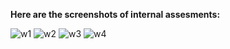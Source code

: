 **Here are the screenshots of internal assesments:**


![w1](https://github.com/user-attachments/assets/69581660-efb6-4c75-ad25-74e679e36019)
![w2](https://github.com/user-attachments/assets/62416b8d-830d-4094-be2a-7fc470b21534)
![w3](https://github.com/user-attachments/assets/c02e3c93-062b-43c3-bdda-9add7cc7f99b)
![w4](https://github.com/user-attachments/assets/863af18b-f01d-44a6-b32b-6af1bfc879e8)
